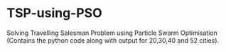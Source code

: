 # TSP-using-PSO
Solving Travelling Salesman Problem using Particle Swarm Optimisation
(Contains the python code along with output for 20,30,40 and 52 cities).
